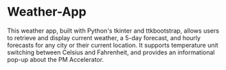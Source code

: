 # Weather-App
This weather app, built with Python's tkinter and ttkbootstrap, allows users to retrieve and display current weather, a 5-day forecast, and hourly forecasts for any city or their current location. It supports temperature unit switching between Celsius and Fahrenheit, and provides an informational pop-up about the PM Accelerator.
